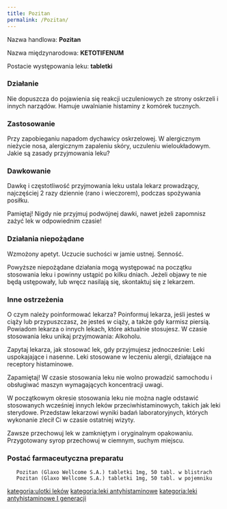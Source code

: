 ```yaml
---
title: Pozitan
permalink: /Pozitan/
---
```


Nazwa handlowa: **Pozitan**

Nazwa międzynarodowa: **KETOTIFENUM**

Postacie występowania leku: **tabletki**

### Działanie

Nie dopuszcza do pojawienia się reakcji uczuleniowych ze strony oskrzeli i innych narządów. Hamuje uwalnianie histaminy z komórek tucznych.

### Zastosowanie

Przy zapobieganiu napadom dychawicy oskrzelowej. W alergicznym nieżycie nosa, alergicznym zapaleniu skóry, uczuleniu wieloukładowym. Jakie są zasady przyjmowania leku?

### Dawkowanie

Dawkę i częstotliwość przyjmowania leku ustala lekarz prowadzący, najczęściej 2 razy dziennie (rano i wieczorem), podczas spożywania posiłku.

Pamiętaj! Nigdy nie przyjmuj podwójnej dawki, nawet jeżeli zapomnisz zażyć lek w odpowiednim czasie!

### Działania niepożądane

Wzmożony apetyt. Uczucie suchości w jamie ustnej. Senność.

Powyższe niepożądane działania mogą występować na początku stosowania leku i powinny ustąpić po kilku dniach. Jeżeli objawy te nie będą ustępowały, lub wręcz nasilają się, skontaktuj się z lekarzem.

### Inne ostrzeżenia

O czym należy poinformować lekarza? Poinformuj lekarza, jeśli jesteś w ciąży lub przypuszczasz, że jesteś w ciąży, a także gdy karmisz piersią. Powiadom lekarza o innych lekach, które aktualnie stosujesz. W czasie stosowania leku unikaj przyjmowania: Alkoholu.

Zapytaj lekarza, jak stosować lek, gdy przyjmujesz jednocześnie: Leki uspokajające i nasenne. Leki stosowane w leczeniu alergii, działające na receptory histaminowe.

Zapamiętaj! W czasie stosowania leku nie wolno prowadzić samochodu i obsługiwać maszyn wymagających koncentracji uwagi.

W początkowym okresie stosowania leku nie można nagle odstawić stosowanych wcześniej innych leków przeciwhistaminowych, takich jak leki sterydowe. Przedstaw lekarzowi wyniki badań laboratoryjnych, których wykonanie zlecił Ci w czasie ostatniej wizyty.

Zawsze przechowuj lek w zamkniętym i oryginalnym opakowaniu. Przygotowany syrop przechowuj w ciemnym, suchym miejscu.

### Postać farmaceutyczna preparatu

`   Pozitan (Glaxo Wellcome S.A.) tabletki 1mg, 50 tabl. w blistrach`
`   Pozitan (Glaxo Wellcome S.A.) tabletki 1mg, 50 tabl. w pojemniku`

[kategoria:ulotki leków](/atopedia/kategoria:ulotki_leków "wikilink") [kategoria:leki antyhistaminowe](/atopedia/kategoria:leki_antyhistaminowe "wikilink") [kategoria:leki antyhistaminowe I generacji](/atopedia/kategoria:leki_antyhistaminowe_I_generacji "wikilink")